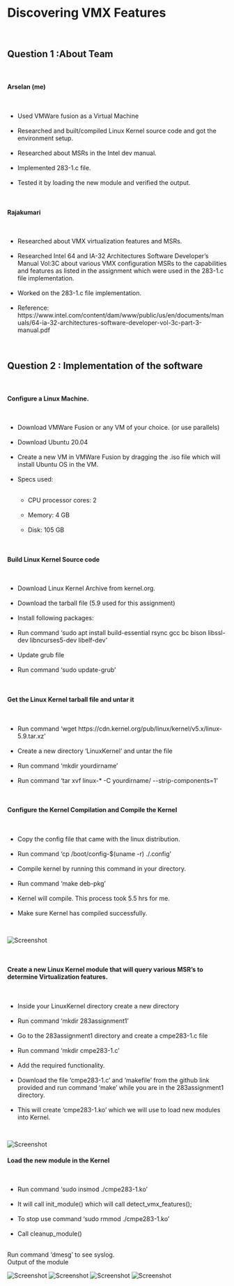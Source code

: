 <h1>
Discovering VMX Features</h1><br>
<h2>Question 1 :About Team </h2><br>
 <h4>Arselan (me)</h4><br>
 <ul>
 <li>Used VMWare fusion as a Virtual Machine </li><br>
 <li>Researched and built/compiled Linux Kernel source code and got the environment setup. </li><br>
  <li>Researched about MSRs in the Intel dev manual. </li><br>
 <li>Implemented 283-1.c file.</li> <br>
 <li>Tested it by loading the new module and verified the output.</li></ul><br> 
<h4>Rajakumari</h4><br>
<ul>
<li>Researched about VMX virtualization features and MSRs. </li><br>
<li>Researched Intel 64 and IA-32 Architectures Software Developer’s Manual Vol:3C about various VMX configuration MSRs to the capabilities and features as listed in the assignment which were used in the 283-1.c file implementation. </li><br>
 <li>Worked on the 283-1.c file implementation. </li><br>
<li> Reference: https://www.intel.com/content/dam/www/public/us/en/documents/manuals/64-ia-32-architectures-software-developer-vol-3c-part-3-manual.pdf</li>
</ul><br>
 
<h2>Question 2 : Implementation of the software</h2><br>
<h4>Configure a Linux Machine.</h4> <br>
<ul>
<li>Download VMWare Fusion or any VM of your choice. (or use parallels)</li> <br>
 <li>Download Ubuntu 20.04</li><br>
<li>Create a new VM in VMWare Fusion by dragging the .iso file which will install Ubuntu OS in the VM.</li><br>
<li>Specs used: </li><br>
 <ul>
<li>CPU processor cores: 2</li><br>
<li>Memory: 4 GB</li><br>
  <li>Disk: 105 GB</li></ul></ul><br>
<h4>Build Linux Kernel Source code</h4><br>
<ul>
<li>Download Linux Kernel Archive from kernel.org. </li><br>
<li>Download the tarball file (5.9 used for this assignment)</li><br>
<li>Install following packages:</li><br>
<li>Run command ‘sudo apt install build-essential rsync gcc bc bison libssl-dev libncurses5-dev libelf-dev’</li><br>
<li>Update grub file </li> <br>
<li>Run command ‘sudo update-grub’</li></ul><br>
<h4>Get the Linux Kernel tarball file and untar it</h4><br>
<ul>
<li>Run command ‘wget https://cdn.kernel.org/pub/linux/kernel/v5.x/linux-5.9.tar.xz’</li><br>
<li>Create a new directory ‘LinuxKernel’ and untar the file</li><br>
<li>Run command ‘mkdir yourdirname’</li><br>
<li>Run command ‘tar xvf linux-* -C yourdirname/ --strip-components=1’</li></ul><br>
 <h4>Configure the Kernel Compilation and Compile the Kernel</h4><br>
 <ul>
<li>Copy the config file that came with the linux distribution. </li><br>
<li>Run command ‘cp /boot/config-$(uname -r) ./.config’</li><br>
<li>Compile kernel by running this command in your directory.</li><br>
<li>Run command ‘make deb-pkg’</li><br>
 <li>Kernel will compile. This process took 5.5 hrs for me.</li> <br>
 <li>Make sure Kernel has compiled successfully. </li></ul><br>
 
![Screenshot](5.png)

<br>
<h4>Create a new Linux Kernel module that will query various MSR’s to determine Virtualization features.</h4> <br>
<ul>
<li>Inside your LinuxKernel directory create a new directory</li><br>
<li>Run command ‘mkdir 283assignment1’</li><br>
<li>Go to the 283assignment1 directory and create a cmpe283-1.c file</li><br>
<li>Run command ‘mkdir cmpe283-1.c’</li><br>
<li>Add the required functionality. </li><br>
<li>Download the file ‘cmpe283-1.c’ and ‘makefile’ from the github link provided and run command ‘make’ while you are in the 283assignment1 directory.</li> <br>
<li>This will create ‘cmpe283-1.ko’ which we will use to load new modules into Kernel.</li></ul><br>

![Screenshot](6.png)

 <h4>Load the new module in the Kernel</h4><br>
 <ul>
<li>Run command ‘sudo insmod ./cmpe283-1.ko’</li><br>
<li>It will call init_module() which will call detect_vmx_features();</li><br>
<li>To stop use command ‘sudo rmmod ./cmpe283-1.ko’</li><br>
<li>Call cleanup_module()</li></ul><br>
Run command ‘dmesg’ to see syslog. <br>
Output of the module<br>

![Screenshot](1.png)
![Screenshot](2.png)
![Screenshot](3.png)
![Screenshot](4.png)
